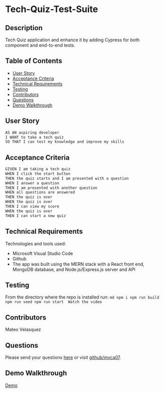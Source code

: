 # Tech-Quiz-Test-Suite  
  ## Description
 Tech Quiz application and enhance it by adding Cypress for both component and end-to-end tests.
  
  ## Table of Contents
  * [User Story](#UserStory)
  * [Acceptance Criteria](#AcceptanceCriteria)
  * [Technical Requirements](#TechnicalRequirements)
  * [Testing](#testing) 
  * [Contributors](#contributors)
  * [Questions](#questions)
  * [Demo Walkthrough](#DemoWalkthrough)
  ## User Story

 ```md
AS AN aspiring developer
I WANT to take a tech quiz
SO THAT I can test my knowledge and improve my skills
```
  ## Acceptance Criteria

 ```md
GIVEN I am taking a tech quiz
WHEN I click the start button
THEN the quiz starts and I am presented with a question
WHEN I answer a question
THEN I am presented with another question
WHEN all questions are answered
THEN the quiz is over
WHEN the quiz is over
THEN I can view my score
WHEN the quiz is over
THEN I can start a new quiz
```
  ## Technical Requirements
  Technologies and tools used:

  - Microsoft Visual Studio Code
  - Github
  - The app was built using the MERN stack with a React front end, MongoDB database, and Node.js/Express.js server and API

  ## Testing
  From the directory where the repo is installed run:
    ```md
      npm i
      npm run build
      npm run seed
      npm run start 
      Watch the video
        ```
  
  ## Contributors
  Mateo Velasquez
  
  ## Questions
  Please send your questions [here](mailto:mvca07@gmail.com?subject=[GitHub]%20Dev%20Connect) or visit [github/mvca07](https://github.com/mvca07).

  ## Demo Walkthrough
[Demo](https://drive.google.com/file/d/1CkYL5jYeCHe3HoV2Q5hN3xHll01Aaf4y/view?usp=drive_link)
